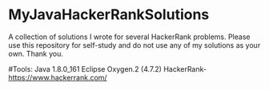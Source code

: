 # MyJavaHackerRankSolutions
A collection of solutions I wrote for several HackerRank problems. Please use this repository for self-study and do not use any of my solutions as your own. Thank you.

#Tools: 
Java 1.8.0_161
Eclipse Oxygen.2 (4.7.2) 
HackerRank-https://www.hackerrank.com/